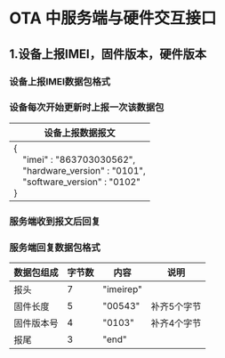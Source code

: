 # OTA 中服务端与硬件交互接口 #
## 1.设备上报IMEI，固件版本，硬件版本 ##
### 设备上报IMEI数据包格式
### 设备每次开始更新时上报一次该数据包
设备上报数据报文|
---|
{<br>&emsp;"imei" : "863703030562",<br>&emsp;"hardware_version" : "0101",<br>&emsp;"software_version" : "0102"<br>}|

### 服务端收到报文后回复
### 服务端回复数据包格式
数据包组成|字节数|内容|说明
---|---|---|---
报头|7|"imeirep"|
固件长度|5|"00543"|补齐5个字节
固件版本号|4|"0103"|补齐4个字节
报尾|3|"end"|
